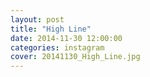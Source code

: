 ```yaml
---
layout: post
title: "High Line"
date: 2014-11-30 12:00:00
categories: instagram
cover: 20141130_High_Line.jpg
---
```

